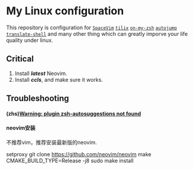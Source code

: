 # My Linux configuration
This repository is configuration for [`SpaceVim`](http://spacevim.org/)
[`tilix`](https://gnunn1.github.io/tilix-web/)
[`on-my-zsh`](https://github.com/robbyrussell/oh-my-zsh)
[`autojump`](https://github.com/wting/autojump) 
[`translate-shell`](https://github.com/soimort/translate-shell)
and many other thing which can greatly imporve your life quality under linux.

## Critical
1. Install ***latest*** Neovim.
2. Install ***ccls***, and make sure it works.


## Troubleshooting
#### (zhs)[Warning: plugin zsh-autosuggestions not found](https://github.com/robbyrussell/oh-my-zsh/issues/7688)

#### neovim安装
不推荐vim，推荐安装最新版的neovim.

setproxy
git clone https://github.com/neovim/neovim
make CMAKE_BUILD_TYPE=Release -j8
sudo make install
